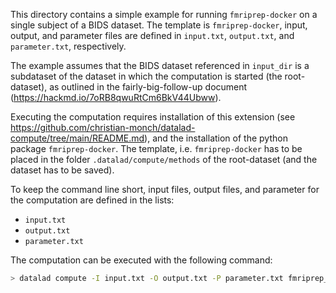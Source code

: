 This directory contains a simple example for running `fmriprep-docker` on a single subject of a BIDS dataset. The template is `fmriprep-docker`, input, output, and parameter files are defined in `input.txt`, `output.txt`, and `parameter.txt`, respectively.

The example assumes that the BIDS dataset referenced in `input_dir` is a subdataset of the dataset in which the computation is started (the root-dataset), as outlined in the fairly-big-follow-up document (https://hackmd.io/7oRB8qwuRtCm6BkV44Ubww).

Executing the computation requires installation of this extension (see https://github.com/christian-monch/datalad-compute/tree/main/README.md), and the installation of the python package `fmriprep-docker`. The template, i.e. `fmriprep-docker` has to be placed in the folder `.datalad/compute/methods` of the root-dataset (and the dataset has to be saved).

To keep the command line short, input files, output files, and parameter for the computation are defined in the lists:
- `input.txt`
- `output.txt`
- `parameter.txt`

The computation can be executed with the following command:

```bash
> datalad compute -I input.txt -O output.txt -P parameter.txt fmriprep_template
```
